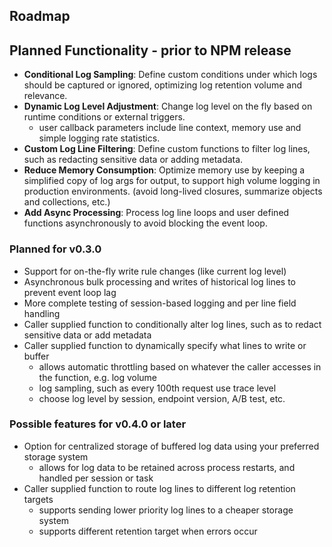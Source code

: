 ## Roadmap

## Planned Functionality - prior to NPM release
- **Conditional Log Sampling**: Define custom conditions under which logs should be captured or ignored, optimizing log retention volume and relevance.
- **Dynamic Log Level Adjustment**: Change log level on the fly based on runtime conditions or external triggers.
  - user callback parameters include line context, memory use and simple logging rate statistics.
- **Custom Log Line Filtering**: Define custom functions to filter log lines, such as redacting sensitive data or adding metadata.
- **Reduce Memory Consumption**: Optimize memory use by keeping a simplified copy of log args for output, to support high volume logging in production environments. (avoid long-lived closures, summarize objects and collections, etc.)
- **Add Async Processing**: Process log line loops and user defined functions asynchronously to avoid blocking the event loop.

### Planned for v0.3.0
- Support for on-the-fly write rule changes (like current log level)
- Asynchronous bulk processing and writes of historical log lines to prevent event loop lag
- More complete testing of session-based logging and per line field handling
- Caller supplied function to conditionally alter log lines, such as to redact sensitive data or add metadata
- Caller supplied function to dynamically specify what lines to write or buffer
  - allows automatic throttling based on whatever the caller accesses in the function, e.g. log volume
  - log sampling, such as every 100th request use trace level
  - choose log level by session, endpoint version, A/B test, etc.

### Possible features for v0.4.0 or later
- Option for centralized storage of buffered log data using your preferred storage system
  - allows for log data to be retained across process restarts, and handled per session or task
- Caller supplied function to route log lines to different log retention targets
  - supports sending lower priority log lines to a cheaper storage system
  - supports different retention target when errors occur

